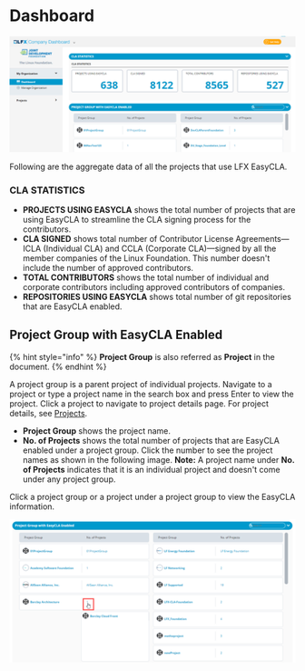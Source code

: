 # Dashboard

![Company Dashboard](../.gitbook/assets/company-dashboard.png)

Following are the aggregate data of all the projects that use LFX EasyCLA.

### CLA STATISTICS <a id="cla-statistics"></a>

* **PROJECTS USING EASYCLA** shows the total number of projects that are using EasyCLA to streamline the CLA signing process for the contributors.
* **CLA SIGNED** shows total number of Contributor License Agreements—ICLA \(Individual CLA\) and CCLA \(Corporate CLA\)—signed by all the member companies of the Linux Foundation. This number doesn't include the number of approved contributors.
* **TOTAL CONTRIBUTORS** shows the total number of individual and corporate contributors including approved contributors of companies.
* **REPOSITORIES USING EASYCLA** shows total number of git repositories that are EasyCLA enabled.

## Project Group with EasyCLA Enabled

{% hint style="info" %}
**Project Group** is also referred as **Project** in the document.
{% endhint %}

​A project group is a parent project of individual projects. Navigate to a project or type a project name in the search box and press Enter to view the project. Click a project to navigate to project details page. For project details, see [Projects](projects/).

* **Project Group** shows the project name.
* **No. of Projects** shows the total number of projects that are EasyCLA enabled under a project group. Click the number to see the project names as shown in the following image.  **Note:** A project name under **No. of Projects** indicates that it is an individual project and doesn't come under any project group.

Click a project group or a project under a project group to view the  EasyCLA information.

![View Projects](../.gitbook/assets/view-projects.png)

​

